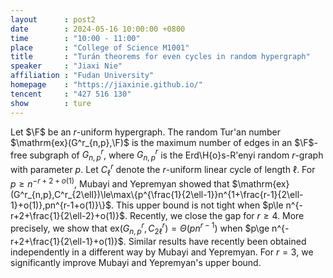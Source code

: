 ```yaml
---
layout      : post2
date        : 2024-05-16 10:00:00 +0800
time        : "10:00 - 11:00"
place       : "College of Science M1001"
title       : "Turán theorems for even cycles in random hypergraph"
speaker     : "Jiaxi Nie"
affiliation : "Fudan University"
homepage    : "https://jiaxinie.github.io/"
tencent     : "427 516 130"
show        : ture
---
```


Let $\F$ be an $r$-uniform hypergraph. The random Tur\'an number $\mathrm{ex}(G^r_{n,p},\F)$ is the maximum number of edges in an $\F$-free subgraph of $G^r_{n,p}$, where $G^r_{n,p}$ is the Erd\H{o}s-R\'enyi random $r$-graph with parameter $p$. Let $C^r_{\ell}$ denote the $r$-uniform linear cycle of length $\ell$. For $p\ge n^{-r+2+o(1)}$, Mubayi and Yepremyan showed that $\mathrm{ex}(G^r_{n,p},C^r_{2\ell})\le\max\{p^{\frac{1}{2\ell-1}}n^{1+\frac{r-1}{2\ell-1}+o(1)},pn^{r-1+o(1)}\}$. This upper bound is not tight when $p\le n^{-r+2+\frac{1}{2\ell-2}+o(1)}$. Recently, we close the gap for $r\ge 4$. More precisely, we show that $\mathrm{ex}(G^r_{n,p},C^r_{2\ell})=\Theta(pn^{r-1})$ when $p\ge n^{-r+2+\frac{1}{2\ell-1}+o(1)}$. Similar results have recently been obtained independently in a different way by Mubayi and Yepremyan. For $r=3$, we significantly improve Mubayi and Yepremyan's upper bound.
